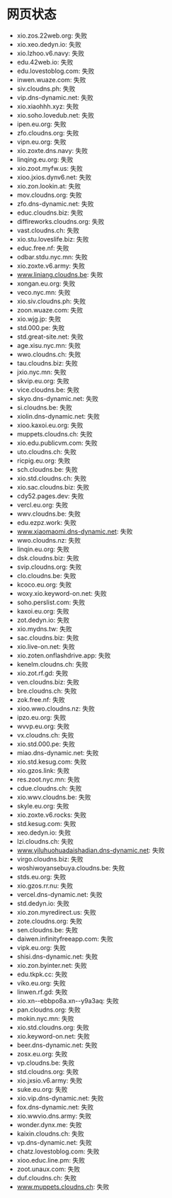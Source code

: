 # 网页状态
- xio.zos.22web.org: 失败
- xio.xeo.dedyn.io: 失败
- xio.lzhoo.v6.navy: 失败
- edu.42web.io: 失败
- edu.lovestoblog.com: 失败
- inwen.wuaze.com: 失败
- siv.cloudns.ph: 失败
- vip.dns-dynamic.net: 失败
- xio.xiaohhh.xyz: 失败
- xio.soho.lovedub.net: 失败
- ipen.eu.org: 失败
- zfo.cloudns.org: 失败
- vipn.eu.org: 失败
- xio.zoxte.dns.navy: 失败
- linqing.eu.org: 失败
- xio.zoot.myfw.us: 失败
- xioo.jxios.dynv6.net: 失败
- xio.zon.lookin.at: 失败
- mov.cloudns.org: 失败
- zfo.dns-dynamic.net: 失败
- educ.cloudns.biz: 失败
- diffireworks.cloudns.org: 失败
- vast.cloudns.ch: 失败
- xio.stu.loveslife.biz: 失败
- educ.free.nf: 失败
- odbar.stdu.nyc.mn: 失败
- xio.zoxte.v6.army: 失败
- www.liniang.cloudns.be: 失败
- xongan.eu.org: 失败
- veco.nyc.mn: 失败
- xio.siv.cloudns.ph: 失败
- zoon.wuaze.com: 失败
- xio.wjg.jp: 失败
- std.000.pe: 失败
- std.great-site.net: 失败
- age.xisu.nyc.mn: 失败
- wwo.cloudns.ch: 失败
- tau.cloudns.biz: 失败
- jxio.nyc.mn: 失败
- skvip.eu.org: 失败
- vice.cloudns.be: 失败
- skyo.dns-dynamic.net: 失败
- si.cloudns.be: 失败
- xiolin.dns-dynamic.net: 失败
- xioo.kaxoi.eu.org: 失败
- muppets.cloudns.ch: 失败
- xio.edu.publicvm.com: 失败
- uto.cloudns.ch: 失败
- ricpig.eu.org: 失败
- sch.cloudns.be: 失败
- xio.std.cloudns.ch: 失败
- xio.sac.cloudns.biz: 失败
- cdy52.pages.dev: 失败
- vercl.eu.org: 失败
- wwv.cloudns.be: 失败
- edu.ezpz.work: 失败
- www.xiaomaomi.dns-dynamic.net: 失败
- wwo.cloudns.nz: 失败
- linqin.eu.org: 失败
- dsk.cloudns.biz: 失败
- svip.cloudns.org: 失败
- clo.cloudns.be: 失败
- kcoco.eu.org: 失败
- woxy.xio.keyword-on.net: 失败
- soho.perslist.com: 失败
- kaxoi.eu.org: 失败
- zot.dedyn.io: 失败
- xio.mydns.tw: 失败
- sac.cloudns.biz: 失败
- xio.live-on.net: 失败
- xio.zoten.onflashdrive.app: 失败
- kenelm.cloudns.ch: 失败
- xio.zot.rf.gd: 失败
- ven.cloudns.biz: 失败
- bre.cloudns.ch: 失败
- zok.free.nf: 失败
- xioo.wwo.cloudns.nz: 失败
- ipzo.eu.org: 失败
- wvvp.eu.org: 失败
- vx.cloudns.ch: 失败
- xio.std.000.pe: 失败
- miao.dns-dynamic.net: 失败
- xio.std.kesug.com: 失败
- xio.gzos.link: 失败
- res.zoot.nyc.mn: 失败
- cdue.cloudns.ch: 失败
- xio.wwv.cloudns.be: 失败
- skyle.eu.org: 失败
- xio.zoxte.v6.rocks: 失败
- std.kesug.com: 失败
- xeo.dedyn.io: 失败
- lzi.cloudns.ch: 失败
- www.yiluhuohuadaishadian.dns-dynamic.net: 失败
- virgo.cloudns.biz: 失败
- woshiwoyansebuya.cloudns.be: 失败
- stds.eu.org: 失败
- xio.gzos.rr.nu: 失败
- vercel.dns-dynamic.net: 失败
- std.dedyn.io: 失败
- xio.zon.myredirect.us: 失败
- zote.cloudns.org: 失败
- sen.cloudns.be: 失败
- daiwen.infinityfreeapp.com: 失败
- vipk.eu.org: 失败
- shisi.dns-dynamic.net: 失败
- xio.zon.byinter.net: 失败
- edu.tkpk.cc: 失败
- viko.eu.org: 失败
- linwen.rf.gd: 失败
- xio.xn--ebbpo8a.xn--y9a3aq: 失败
- pan.cloudns.org: 失败
- mokin.nyc.mn: 失败
- xio.std.cloudns.org: 失败
- xio.keyword-on.net: 失败
- beer.dns-dynamic.net: 失败
- zosx.eu.org: 失败
- vp.cloudns.be: 失败
- std.cloudns.org: 失败
- xio.jxsio.v6.army: 失败
- suke.eu.org: 失败
- xio.vip.dns-dynamic.net: 失败
- fox.dns-dynamic.net: 失败
- xio.wwvio.dns.army: 失败
- wonder.dynx.me: 失败
- kaixin.cloudns.ch: 失败
- vp.dns-dynamic.net: 失败
- chatz.lovestoblog.com: 失败
- xioo.educ.line.pm: 失败
- zoot.unaux.com: 失败
- duf.cloudns.ch: 失败
- www.muppets.cloudns.ch: 失败
